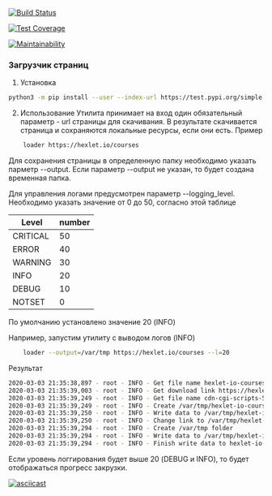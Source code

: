 [![Build Status](https://travis-ci.org/berpress/python-project-lvl3.svg?branch=master)](https://travis-ci.org/berpress/python-project-lvl3)

[![Test Coverage](https://api.codeclimate.com/v1/badges/af2c5b1f166e9bf74575/test_coverage)](https://codeclimate.com/github/berpress/python-project-lvl3/test_coverage)

[![Maintainability](https://api.codeclimate.com/v1/badges/af2c5b1f166e9bf74575/maintainability)](https://codeclimate.com/github/berpress/python-project-lvl3/maintainability)


### Загрузчик страниц

1. Установка 
``` sh
python3 -m pip install --user --index-url https://test.pypi.org/simple --extra-index-url https://pypi.org/simple litovsky-page-loader

```
2. Использование
Утилита принимает на вход один обязательный параметр - url страницы для скачивания. В результате скачивается страница и сохраняются локальные ресурсы, если они есть.
Пример
``` sh
    loader https://hexlet.io/courses
```
Для сохранения страницы в определенную папку необходимо указать парметр --output. Если параметр --output не указан, то будет создана временная папка.

Для управления логами предусмотрен параметр --logging_level. Необходимо указать значение от 0 до 50, согласно этой таблице 

|  Level | number  |
|---|---|
|CRITICAL   | 50  |
|  ERROR | 40  |
| WARNING  | 30  |
| INFO  | 20  |
|  DEBUG  | 10  |
|  NOTSET  | 0 |

По умолчанию установлено значение 20 (INFO)

Например, запустим утилиту с выводом логов (INFO)
``` sh
    loader --output=/var/tmp https://hexlet.io/courses --l=20
```
Результат
``` sh
2020-03-03 21:35:38,897 - root - INFO - Get file name hexlet-io-courses from https://hexlet.io/courses
2020-03-03 21:35:39,003 - root - INFO - Get download link https://hexlet.io/cdn-cgi/scripts/5c5dd728/cloudflare-static/email-decode.min.js
2020-03-03 21:35:39,249 - root - INFO - Get file name cdn-cgi-scripts-5c5dd728-cloudflare-static-email-decode-min from /cdn-cgi/scripts/5c5dd728/cloudflare-static/email-decode.min.js
2020-03-03 21:35:39,249 - root - INFO - Create /var/tmp/hexlet-io-courses_files folder
2020-03-03 21:35:39,250 - root - INFO - Write data to /var/tmp/hexlet-io-courses_files/cdn-cgi-scripts-5c5dd728-cloudflare-static-email-decode-min.js file
2020-03-03 21:35:39,250 - root - INFO - Change link to /var/tmp/hexlet-io-courses_files/cdn-cgi-scripts-5c5dd728-cloudflare-static-email-decode-min.js
2020-03-03 21:35:39,294 - root - INFO - Create /var/tmp folder
2020-03-03 21:35:39,294 - root - INFO - Write data to /var/tmp/hexlet-io-courses.html file
2020-03-03 21:35:39,294 - root - INFO - Finish write data to hexlet-io-courses file in /var/tmp folder

```
Если уровень логгирования будет выше 20 (DEBUG и INFO), то будет отображаться прогресс закрузки.

[![asciicast](https://asciinema.org/a/XYE7IARob3mkXYvxawLk7u1QA.svg)](https://asciinema.org/a/XYE7IARob3mkXYvxawLk7u1QA)

